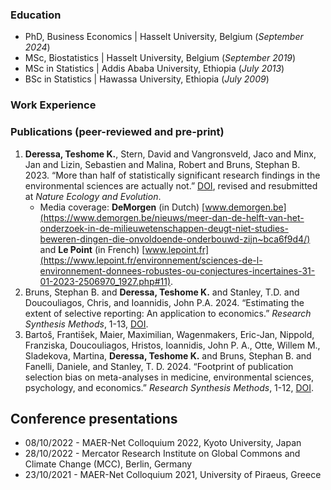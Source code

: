 ### Education
- PhD, Business Economics | Hasselt University, Belgium (_September 2024_)
- MSc, Biostatistics | Hasselt University, Belgium (_September 2019_)
- MSc in Statistics | Addis Ababa University, Ethiopia (_July 2013_)
- BSc in Statistics | Hawassa University, Ethiopia (_July 2009_)

### Work Experience

### Publications (peer-reviewed and pre-print)
1.  **Deressa, Teshome K.**, Stern, David and Vangronsveld, Jaco and Minx, Jan and Lizin, Sebastien and Malina, Robert and Bruns, Stephan B. 2023. “More than half of statistically significant research findings in the environmental sciences are actually not.” [DOI](https://doi.org/10.32942/X24G6Z), revised and resubmitted at _Nature Ecology and Evolution_.
      - Media coverage: **DeMorgen** (in Dutch) [www.demorgen.be](https://www.demorgen.be/nieuws/meer-dan-de-helft-van-het-onderzoek-in-de-milieuwetenschappen-deugt-niet-studies-beweren-dingen-die-onvoldoende-onderbouwd-zijn~bca6f9d4/) and **Le Point** (in French) [www.lepoint.fr](https://www.lepoint.fr/environnement/sciences-de-l-environnement-donnees-robustes-ou-conjectures-incertaines-31-01-2023-2506970_1927.php#11).
2. Bruns, Stephan B. and **Deressa, Teshome K.** and Stanley, T.D. and Doucouliagos, Chris, and Ioannidis, John P.A. 2024. “Estimating the extent of selective reporting: An application to economics.”  _Research Synthesis Methods_, 1-13, [DOI](https://doi:10.1002/jrsm.1711).
3.  Bartoš, František, Maier, Maximilian, Wagenmakers, Eric-Jan, Nippold, Franziska, Doucouliagos, Hristos, Ioannidis, John P. A., Otte, Willem M., Sladekova, Martina, **Deressa, Teshome K.** and Bruns, Stephan B. and Fanelli, Daniele, and Stanley, T. D. 2024. “Footprint of publication selection bias on meta-analyses in medicine, environmental sciences, psychology, and economics.” _Research Synthesis Methods_, 1-12, [DOI](https://doi.org/10.1002/jrsm.1703).

## Conference presentations
- 08/10/2022 - MAER-Net Colloquium 2022, Kyoto University, Japan  
- 28/10/2022 -  Mercator Research Institute on Global Commons and Climate Change (MCC), Berlin, Germany
- 23/10/2021 - MAER-Net Colloquium 2021, University of Piraeus, Greece 
   
   
